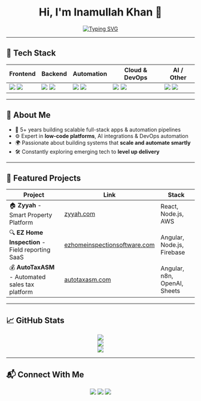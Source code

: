 <h1 align="center">Hi, I'm Inamullah Khan 👋</h1>

<p align="center">
  <a href="https://github.com/inamullah09">
    <img src="https://readme-typing-svg.herokuapp.com?font=Fira+Code&size=22&pause=1000&color=00ADB5&center=true&vCenter=true&width=600&lines=Full+Stack+%26+DevOps+Engineer;Automation+%7C+n8n+%7C+Zapier+%7C+AI+Agents;5%2B+Years+of+Building+Magic+%F0%9F%A7%AA" alt="Typing SVG" />
  </a>
</p>

---

## 🚀 Tech Stack

<div align="center">

| Frontend | Backend | Automation | Cloud & DevOps | AI / Other |
|----------|---------|------------|----------------|------------|
| <img src="https://img.shields.io/badge/Angular-DD0031?style=for-the-badge&logo=angular&logoColor=white" /> <img src="https://img.shields.io/badge/React-61DAFB?style=for-the-badge&logo=react&logoColor=white" /> | <img src="https://img.shields.io/badge/NestJS-E0234E?style=for-the-badge&logo=nestjs&logoColor=white" /> <img src="https://img.shields.io/badge/Node.js-339933?style=for-the-badge&logo=node.js&logoColor=white" /> | <img src="https://img.shields.io/badge/n8n-%23007ACC?style=for-the-badge&logo=n8n&logoColor=white" /> <img src="https://img.shields.io/badge/Zapier-FF4A00?style=for-the-badge&logo=zapier&logoColor=white" /> | <img src="https://img.shields.io/badge/AWS-FF9900?style=for-the-badge&logo=amazonaws&logoColor=white" /> <img src="https://img.shields.io/badge/Docker-2496ED?style=for-the-badge&logo=docker&logoColor=white" /> | <img src="https://img.shields.io/badge/OpenAI-black?style=for-the-badge&logo=openai&logoColor=white" /> <img src="https://img.shields.io/badge/AI-Agents-purple?style=for-the-badge" /> |

</div>

---

## 💼 About Me

- 🧠 5+ years building scalable full-stack apps & automation pipelines  
- ⚙️ Expert in **low-code platforms**, AI integrations & DevOps automation  
- 🌍 Passionate about building systems that **scale and automate smartly**  
- 🛠️ Constantly exploring emerging tech to **level up delivery**

---

## 🧠 Featured Projects

| Project | Link | Stack |
|--------|------|-------|
| 🏠 **Zyyah** - Smart Property Platform | [zyyah.com](https://www.zyyah.com/) | React, Node.js, AWS |
| 🔍 **EZ Home Inspection** - Field reporting SaaS | [ezhomeinspectionsoftware.com](https://ezhomeinspectionsoftware.com/) | Angular, Node.js, Firebase |
| 💰 **AutoTaxASM** - Automated sales tax platform | [autotaxasm.com](https://autotaxasm.com/) | Angular, n8n, OpenAI, Sheets |

---

## 📈 GitHub Stats

<p align="center">
  <img src="https://github-readme-streak-stats.herokuapp.com/?user=inamullah09&theme=tokyonight" />
  <br />
  <img src="https://github-readme-stats.vercel.app/api?username=inamullah09&show_icons=true&theme=radical&line_height=27" />
  <br />
  <img src="https://github-readme-stats.vercel.app/api/top-langs/?username=inamullah09&layout=compact&theme=radical" />
</p>

---

## 📬 Connect With Me

<p align="center">
  <a href="mailto:inam54179@gmail.com"><img src="https://img.shields.io/badge/Email-inam54179%40gmail.com-red?style=for-the-badge&logo=gmail"></a>
  <a href="https://www.linkedin.com/in/inamullah-khan-99ab66218/"><img src="https://img.shields.io/badge/LinkedIn-Connect-blue?style=for-the-badge&logo=linkedin"></a>
  <a href="https://github.com/inamullah09"><img src="https://img.shields.io/badge/GitHub-inamullah09-black?style=for-the-badge&logo=github"></a>
</p>

